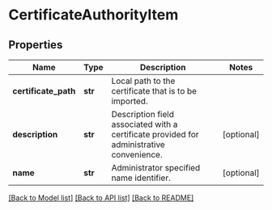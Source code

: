 # CertificateAuthorityItem

## Properties
Name | Type | Description | Notes
------------ | ------------- | ------------- | -------------
**certificate_path** | **str** | Local path to the certificate that is to be imported. | 
**description** | **str** | Description field associated with a certificate provided for administrative convenience. | [optional] 
**name** | **str** | Administrator specified name identifier. | [optional] 

[[Back to Model list]](../README.md#documentation-for-models) [[Back to API list]](../README.md#documentation-for-api-endpoints) [[Back to README]](../README.md)


